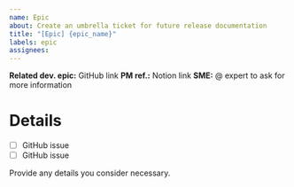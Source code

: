 ```yaml
---
name: Epic
about: Create an umbrella ticket for future release documentation
title: "[Epic] {epic_name}"
labels: epic
assignees:
---
```

**Related dev. epic:** GitHub link
**PM ref.:** Notion link
**SME:** @ expert to ask for more information

# Details

- [ ] GitHub issue
- [ ] GitHub issue

Provide any details you consider necessary.
